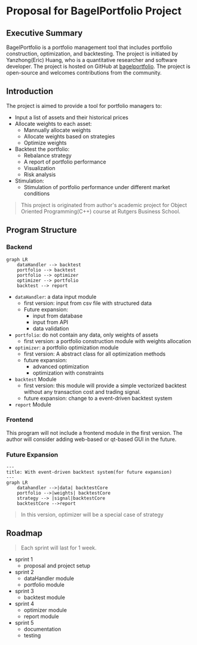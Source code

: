 # Proposal for BagelPortfolio Project

## Executive Summary

BagelPortfolio is a portfolio management tool that includes portfolio construction, optimization, and backtesting. The project is initiated by Yanzhong(Eric) Huang, who is a quantitative researcher and software developer. The project is hosted on GitHub at [bagelportfolio](https://github.com/bagelquant/bagelportfolio). The project is open-source and welcomes contributions from the community.

## Introduction

The project is aimed to provide a tool for portfolio managers to:

- Input a list of assets and their historical prices
- Allocate weights to each asset:
    - Mannually allocate weights
    - Allocate weights based on strategies
    - Optimize weights
- Backtest the portfolio:
    - Rebalance strategy
    - A report of portfolio performance
    - Visualization
    - Risk analysis
- Stimulation:
    - Stimulation of portfolio performance under different market conditions

> This project is originated from author's academic project for Object Oriented Programming(C++) course at Rutgers Business School. 

## Program Structure

### Backend

```mermaid
graph LR
    dataHandler --> backtest
    portfolio --> backtest
    portfolio --> optimizer
    optimizer --> portfolio
    backtest --> report
```

- `dataHandler`: a data input module
    - first version: input from csv file with structured data
    - Future expansion:
        - input from database
        - input from API
        - data validation
- `portfolio`: do not contain any data, only weights of assets
    - first version: a portfolio construction module with weights allocation
- `optimizer`: a portfolio optimization module
    - first version: A abstract class for all optimization methods
    - future expansion:
        - advanced optimization
        - optimization with constraints
- `backtest` Module
    - first version: this module will provide a simple vectorized backtest without any transaction cost and trading signal.
    - future expansion: change to a event-driven backtest system
- `report` Module

### Frontend

This program will not include a frontend module in the first version. The author will consider adding web-based or qt-based GUI in the future.

### Future Expansion

```mermaid
---
title: With event-driven backtest system(for future expansion)
---
graph LR
    datahandler -->|data| backtestCore
    portfolio -->|weights| backtestCore
    strategy --> |signal|backtestCore
    backtestCore -->report
```
> In this version, optimizer will be a special case of strategy



## Roadmap

> Each sprint will last for 1 week.

- sprint 1
    - proposal and project setup
- sprint 2
    - dataHandler module
    - portfolio module
- sprint 3
    - backtest module
- sprint 4
    - optimizer module
    - report module
- sprint 5
    - documentation
    - testing

